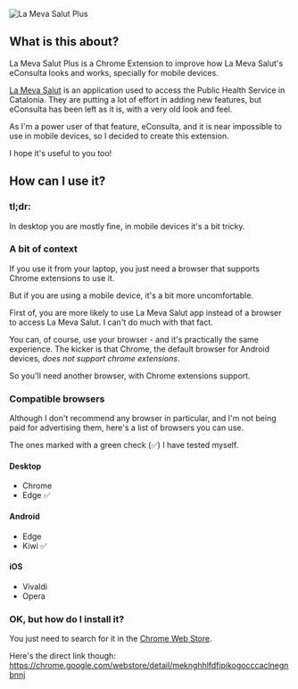 ![La Meva Salut Plus](/lmsp-128.png)

## What is this about?

La Meva Salut Plus is a Chrome Extension to improve how La Meva Salut's eConsulta looks and works, specially for mobile devices.

[La Meva Salut](https://lamevasalut.gencat.cat/) is an application used to access the Public Health Service in Catalonia. They are putting a lot of effort in adding new features, but eConsulta has been left as it is, with a very old look and feel.

As I'm a power user of that feature, eConsulta, and it is near impossible to use in mobile devices, so I decided to create this extension.

I hope it's useful to you too!

## How can I use it?

### tl;dr:

In desktop you are mostly fine, in mobile devices it's a bit tricky.

### A bit of context

If you use it from your laptop, you just need a browser that supports Chrome extensions to use it.

But if you are using a mobile device, it's a bit more uncomfortable.

First of, you are more likely to use La Meva Salut app instead of a browser to access La Meva Salut. I can't do much with that fact.

You can, of course, use your browser - and it's practically the same experience. The kicker is that Chrome, the default browser for Android devices, _does not support chrome extensions_.

So you'll need another browser, with Chrome extensions support.

### Compatible browsers

Although I don't recommend any browser in particular, and I'm not being paid for advertising them, here's a list of browsers you can use.

The ones marked with a green check (✅) I have tested myself.

#### Desktop

- Chrome
- Edge ✅

#### Android

- Edge
- Kiwi ✅

#### iOS

- Vivaldi
- Opera

### OK, but how do I install it?

You just need to search for it in the [Chrome Web Store](https://chromewebstore.google.com/category/extensions).

Here's the direct link though: https://chrome.google.com/webstore/detail/meknghhlfdfipikogocccaclnegnbnnj